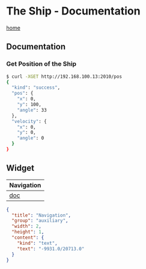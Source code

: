 # The Ship - Documentation

[home](../README.md)

## Documentation

### Get Position of the Ship

```sh
$ curl -XGET http://192.168.100.13:2010/pos
{
  "kind": "success",
  "pos": {
    "x": 0,
    "y": 100,
    "angle": 33
  },
  "velocity": {
    "x": 0,
    "y": 0,
    "angle": 0
  }
}
```

## Widget

| Navigation                              |
|-----------------------------------------|
| [doc](http://192.168.100.13:2000/doc/Navigation/0) | [max](http://192.168.100.13:2000/widget/Navigation/0) |

```json
{
  "title": "Navigation",
  "group": "auxiliary",
  "width": 2,
  "height": 1,
  "content": {
    "kind": "text",
    "text": "-9931.0/20713.0"
  }
}

